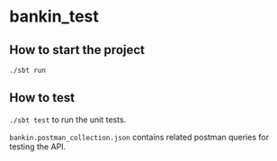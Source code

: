 # bankin_test

## How to start the project

`./sbt run`

## How to test

`./sbt test` to run the unit tests.

`bankin.postman_collection.json` contains related postman queries for testing the API.
